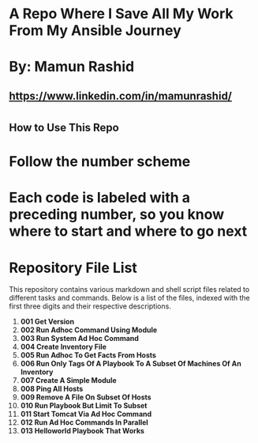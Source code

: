 

#    A Repo Where I Save All My Work From My Ansible Journey
#   
#    By: Mamun Rashid
##       https://www.linkedin.com/in/mamunrashid/
#

#

## How to Use This Repo
#
#  Follow the number scheme
#  Each code is labeled with a preceding number, so you know where to start and where to go next



# Repository File List

This repository contains various markdown and shell script files related to different tasks and commands. Below is a list of the files, indexed with the first three digits and their respective descriptions.

1. **001 Get Version**
2. **002 Run Adhoc Command Using Module**
3. **003 Run System Ad Hoc Command**
4. **004 Create Inventory File**
5. **005 Run Adhoc To Get Facts From Hosts**
6. **006 Run Only Tags Of A Playbook To A Subset Of Machines Of An Inventory**
7. **007 Create A Simple Module**
8. **008 Ping All Hosts**
9. **009 Remove A File On Subset Of Hosts**
10. **010 Run Playbook But Limit To Subset**
11. **011 Start Tomcat Via Ad Hoc Command**
12. **012 Run Ad Hoc Commands In Parallel**
13. **013 Helloworld Playbook That Works**



